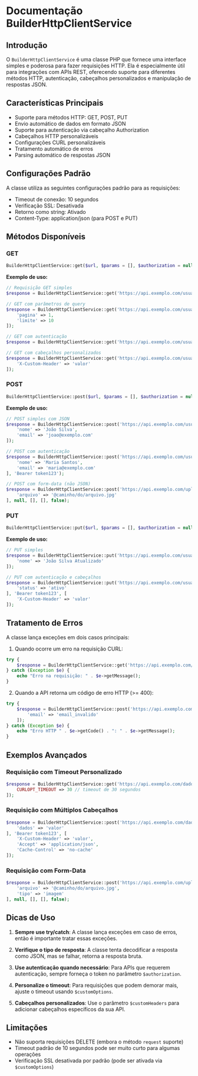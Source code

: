 # Documentação BuilderHttpClientService

## Introdução

O `BuilderHttpClientService` é uma classe PHP que fornece uma interface simples e poderosa para fazer requisições HTTP. Ela é especialmente útil para integrações com APIs REST, oferecendo suporte para diferentes métodos HTTP, autenticação, cabeçalhos personalizados e manipulação de respostas JSON.

## Características Principais

- Suporte para métodos HTTP: GET, POST, PUT
- Envio automático de dados em formato JSON
- Suporte para autenticação via cabeçalho Authorization
- Cabeçalhos HTTP personalizáveis
- Configurações CURL personalizáveis
- Tratamento automático de erros
- Parsing automático de respostas JSON

## Configurações Padrão

A classe utiliza as seguintes configurações padrão para as requisições:

- Timeout de conexão: 10 segundos
- Verificação SSL: Desativada
- Retorno como string: Ativado
- Content-Type: application/json (para POST e PUT)

## Métodos Disponíveis

### GET

```php
BuilderHttpClientService::get($url, $params = [], $authorization = null, $customHeaders = [], $customOptions = [])
```

**Exemplo de uso:**
```php
// Requisição GET simples
$response = BuilderHttpClientService::get('https://api.exemplo.com/usuarios');

// GET com parâmetros de query
$response = BuilderHttpClientService::get('https://api.exemplo.com/usuarios', [
    'pagina' => 1,
    'limite' => 10
]);

// GET com autenticação
$response = BuilderHttpClientService::get('https://api.exemplo.com/usuarios', [], 'Bearer token123');

// GET com cabeçalhos personalizados
$response = BuilderHttpClientService::get('https://api.exemplo.com/usuarios', [], null, [
    'X-Custom-Header' => 'valor'
]);
```

### POST

```php
BuilderHttpClientService::post($url, $params = [], $authorization = null, $customHeaders = [], $customOptions = [], $jsonPayload = true)
```

**Exemplo de uso:**
```php
// POST simples com JSON
$response = BuilderHttpClientService::post('https://api.exemplo.com/usuarios', [
    'nome' => 'João Silva',
    'email' => 'joao@exemplo.com'
]);

// POST com autenticação
$response = BuilderHttpClientService::post('https://api.exemplo.com/usuarios', [
    'nome' => 'Maria Santos',
    'email' => 'maria@exemplo.com'
], 'Bearer token123');

// POST com form-data (não JSON)
$response = BuilderHttpClientService::post('https://api.exemplo.com/upload', [
    'arquivo' => '@caminho/do/arquivo.jpg'
], null, [], [], false);
```

### PUT

```php
BuilderHttpClientService::put($url, $params = [], $authorization = null, $customHeaders = [], $customOptions = [], $jsonPayload = true)
```

**Exemplo de uso:**
```php
// PUT simples
$response = BuilderHttpClientService::put('https://api.exemplo.com/usuarios/123', [
    'nome' => 'João Silva Atualizado'
]);

// PUT com autenticação e cabeçalhos
$response = BuilderHttpClientService::put('https://api.exemplo.com/usuarios/123', [
    'status' => 'ativo'
], 'Bearer token123', [
    'X-Custom-Header' => 'valor'
]);
```

## Tratamento de Erros

A classe lança exceções em dois casos principais:

1. Quando ocorre um erro na requisição CURL:
```php
try {
    $response = BuilderHttpClientService::get('https://api.exemplo.com/dados');
} catch (Exception $e) {
    echo "Erro na requisição: " . $e->getMessage();
}
```

2. Quando a API retorna um código de erro HTTP (>= 400):
```php
try {
    $response = BuilderHttpClientService::post('https://api.exemplo.com/usuarios', [
        'email' => 'email_invalido'
    ]);
} catch (Exception $e) {
    echo "Erro HTTP " . $e->getCode() . ": " . $e->getMessage();
}
```

## Exemplos Avançados

### Requisição com Timeout Personalizado

```php
$response = BuilderHttpClientService::get('https://api.exemplo.com/dados', [], null, [], [
    CURLOPT_TIMEOUT => 30 // timeout de 30 segundos
]);
```

### Requisição com Múltiplos Cabeçalhos

```php
$response = BuilderHttpClientService::post('https://api.exemplo.com/dados', [
    'dados' => 'valor'
], 'Bearer token123', [
    'X-Custom-Header' => 'valor',
    'Accept' => 'application/json',
    'Cache-Control' => 'no-cache'
]);
```

### Requisição com Form-Data

```php
$response = BuilderHttpClientService::post('https://api.exemplo.com/upload', [
    'arquivo' => '@caminho/do/arquivo.jpg',
    'tipo' => 'imagem'
], null, [], [], false);
```

## Dicas de Uso

1. **Sempre use try/catch**: A classe lança exceções em caso de erros, então é importante tratar essas exceções.

2. **Verifique o tipo de resposta**: A classe tenta decodificar a resposta como JSON, mas se falhar, retorna a resposta bruta.

3. **Use autenticação quando necessário**: Para APIs que requerem autenticação, sempre forneça o token no parâmetro `$authorization`.

4. **Personalize o timeout**: Para requisições que podem demorar mais, ajuste o timeout usando `$customOptions`.

5. **Cabeçalhos personalizados**: Use o parâmetro `$customHeaders` para adicionar cabeçalhos específicos da sua API.

## Limitações

- Não suporta requisições DELETE (embora o método `request` suporte)
- Timeout padrão de 10 segundos pode ser muito curto para algumas operações
- Verificação SSL desativada por padrão (pode ser ativada via `$customOptions`) 
